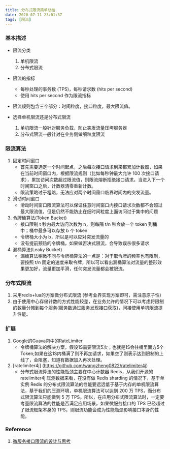```yaml
---
title: 分布式限流简单总结
date: 2020-07-11 23:01:37
tags: [限流]
---
```


### 基本描述

+ 限流分类
	1. 单机限流
	2. 分布式限流

+ 限流的指标
	- 每秒处理的事务数 (TPS)，每秒请求数 (hits per second)
	- 使用 hits per second 作为限流指标

+ 限流规则包含三个部分：时间粒度，接口粒度，最大限流值。

+ 选择单机限流还是分布式限流
	1. 单机限流一般针对服务负载，防止突发流量压垮服务器
	2. 分布式限流一般针对在业务侧做细粒度限流

### 限流算法
1. 固定时间窗口
	- 首先需要选定一个时间起点，之后每次接口请求到来都累加计数器，如果在当前时间窗口内，根据限流规则（比如每秒钟最大允许 100 次接口请求），累加访问次数超过限流值，则限流熔断拒绝接口请求。当进入下一个时间窗口之后，计数器清零重新计数。
	- 限流策略过于粗略，无法应对两个时间窗口临界时间内的突发流量。
2. 滑动时间窗口
	- 滑动时间窗口限流算法可以保证任意时间窗口内接口请求次数都不会超过最大限流值，但是仍然不能防止在细时间粒度上面访问过于集中的问题
3. 令牌桶算法(Token Bucket)
	- 接口限制 t 秒内最大访问次数为 n，则每隔 t/n 秒会放一个 token 到桶中；桶中最多可以存放 b 个 token
	- 令牌桶大小为 b，所以是可以应对突发流量的
	- 没有提前预热的令牌桶，如果做否决式限流，会导致误杀很多请求
4. 漏桶算法(Leaky Bucket)
	- 漏桶算法稍微不同与令牌桶算法的一点是：对于取令牌的频率也有限制，要按照 t/n 固定的速度来取令牌，所以可以看出漏桶算法对流量的整形效果更加好，流量更加平滑，任何突发流量都会被限流。

### 分布式限流
1. 采用redis+lua的方案做分布式限流 (参考业界实现方案即可，需注意原子性)
2. 由于使用中心存储计数的方式性能较差，在业务允许的情况下可以考虑将限制的数量分摊到每个服务(服务数通过服务发现接口获取)，间接使用单机限流提升性能。

### 扩展
1. Google的Guava包中的RateLimiter
	- 令牌桶算法的解决方案，假设1S需要限流5次；也就是1S会往桶里面方5个Token;如果在这1S内桶满了则不再加请求，如果空了则表示达到限制的上线了，会阻塞，知道有数据加入再次处理。
2. [ratelimiter4j] (https://github.com/wangzheng0822/ratelimiter4j)
	- 分布式限流算法的性能瓶颈主要在中心计数器 Redis，从我们开源的 ratelimiter4j 压测数据来看，在没有做 Redis sharding 的情况下，基于单实例 Redis 的分布式限流算法的性能要远远低于基于内存的单机限流算法，基于我们的压测环境，单机限流算法可以达到 200 万 TPS，而分布式限流算法只能做到 5 万 TPS。所以，在应用分布式限流算法时，一定要考量限流算法的性能是否满足应用场景，如果微服务接口的 TPS 已经超过了限流框架本身的 TPS，则限流功能会成为性能瓶颈影响接口本身的性能。


### Reference

1. [微服务接口限流的设计与思考](https://mp.weixin.qq.com/s/k9tm-4lBwm69nxnYp9octA)
	
	